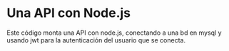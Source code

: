 # Una API con Node.js
Este código monta una API con node.js, conectando a una bd en mysql y usando jwt para la autenticación del usuario que se conecta.
